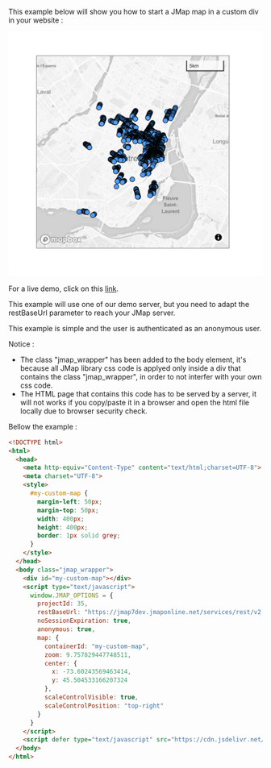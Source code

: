 This example below will show you how to start a JMap map in a custom div in your website :

![Div embedded map](./images/embedded.png "Div embedded map")

For a live demo, click on this [link](http://jsfiddle.net/K2Geospatial/uaksoLm9/50/).

This example will use one of our demo server, but you need to adapt the restBaseUrl parameter to reach your JMap server.

This example is simple and the user is authenticated as an anonymous user.

Notice :

  - The class "jmap_wrapper" has been added to the body element, it's because all JMap library css code is applyed only inside a div that contains the class "jmap_wrapper", in order to not interfer with your own css code. 
  - The HTML page that contains this code has to be served by a server, it will not works if you copy/paste it in a browser and open the html file locally due to browser security check. 

Bellow the example :

```html
<!DOCTYPE html>
<html>
  <head>
    <meta http-equiv="Content-Type" content="text/html;charset=UTF-8">
    <meta charset="UTF-8">
    <style>
      #my-custom-map {
        margin-left: 50px;
        margin-top: 50px;
        width: 400px;
        height: 400px;
        border: 1px solid grey;
      }
    </style>
  </head>
  <body class="jmap_wrapper">
  	<div id="my-custom-map"></div>
    <script type="text/javascript">
      window.JMAP_OPTIONS = {
        projectId: 35,
        restBaseUrl: "https://jmap7dev.jmaponline.net/services/rest/v2.0",
        noSessionExpiration: true,
        anonymous: true,
        map: {
          containerId: "my-custom-map",
          zoom: 9.757829447748511,
          center: {
            x: -73.60243569463414,
            y: 45.504533166207324
          },
          scaleControlVisible: true,
          scaleControlPosition: "top-right"
        }
      }
    </script>
    <script defer type="text/javascript" src="https://cdn.jsdelivr.net/npm/jmap-core-js@0.5.0/public/index.js"></script>
  </body>
</html>
```
